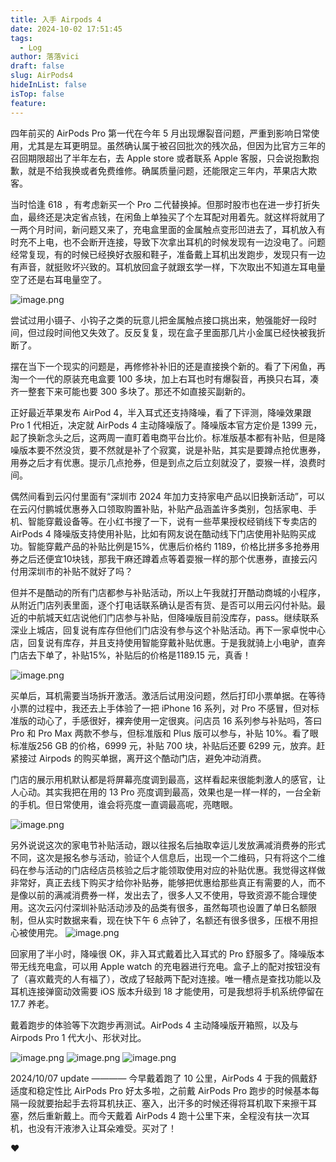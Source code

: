 ```yaml
---
title: 入手 Airpods 4
date: 2024-10-02 17:51:45
tags:
  - Log
author: 落落vici
draft: false
slug: AirPods4
hideInList: false
isTop: false
feature:
---
```

四年前买的 AirPods Pro 第一代在今年 5 月出现爆裂音问题，严重到影响日常使用，尤其是左耳更明显。虽然确认属于被召回批次的残次品，但因为比官方三年的召回期限超出了半年左右，去 Apple store 或者联系 Apple 客服，只会说抱歉抱歉，就是不给我换或者免费维修。确属质量问题，还能限定三年内，苹果店大欺客。

当时恰逢 618 ，有考虑新买一个 Pro 二代替换掉。但那时股市也在进一步打折失血，最终还是决定省点钱，在闲鱼上单独买了个左耳配对用着先。就这样将就用了一两个月时间，新问题又来了，充电盒里面的金属触点变形凹进去了，耳机放入有时充不上电，也不会断开连接，导致下次拿出耳机的时候发现有一边没电了。问题经常复现，有的时候已经换好衣服和鞋子，准备戴上耳机出发跑步，发现只有一边有声音，就挺败坏兴致的。耳机放回盒子就跟玄学一样，下次取出不知道左耳电量空了还是右耳电量空了。

![image.png](https://img.hux.ink/image/2024/10/202410021716014.png)


尝试过用小镊子、小钩子之类的玩意儿把金属触点接口挑出来，勉强能好一段时间，但过段时间他又失效了。反反复复，现在盒子里面那几片小金属已经快被我折断了。

摆在当下一个现实的问题是，再修修补补旧的还是直接换个新的。看了下闲鱼，再淘一个一代的原装充电盒要 100 多块，加上右耳也时有爆裂音，再换只右耳，凑齐一整套下来可能也要 300 多块了。那还不如直接买副新的。

正好最近苹果发布 AirPod 4，半入耳式还支持降噪，看了下评测，降噪效果跟 Pro 1 代相近，决定就 AirPods 4 主动降噪版了。降噪版本官方定价是 1399 元，起了换新念头之后，这两周一直盯着电商平台比价。标准版基本都有补贴，但是降噪版本要不然没货，要不然就是补了个寂寞，说是补贴，其实是要蹲点抢优惠券，用券之后才有优惠。提示几点抢券，但是到点之后立刻就没了，耍猴一样，浪费时间。

偶然间看到云闪付里面有“深圳市 2024 年加力支持家电产品以旧换新活动”，可以在云闪付鹏城优惠券入口领取购置补贴，补贴产品涵盖许多类别，包括家电、手机、智能穿戴设备等。在小红书搜了一下，说有一些苹果授权经销线下专卖店的 AirPods 4 降噪版支持使用补贴，比如有网友说在酷动线下门店使用补贴购买成功。智能穿戴产品的补贴比例是15%，优惠后价格约 1189，价格比拼多多抢券用券之后还便宜10块钱，那我干麻还蹲着点等着耍猴一样的那个优惠券，直接云闪付用深圳市的补贴不就好了吗？

但并不是酷动的所有门店都参与补贴活动，所以上午我就打开酷动商城的小程序，从附近门店列表里面，逐个打电话联系确认是否有货、是否可以用云闪付补贴。最近的中航城天虹店说他们门店参与补贴，但降噪版目前没库存，pass。继续联系深业上城店，回复说有库存但他们门店没有参与这个补贴活动。再下一家卓悦中心店，回复说有库存，并且支持使用智能穿戴补贴优惠。于是我就骑上小电驴，直奔门店去下单了，补贴15%，补贴后的价格是1189.15 元，真香！

![image.png](https://img.hux.ink/image/2024/10/202410021738133.png)

买单后，耳机需要当场拆开激活。激活后试用没问题，然后打印小票单据。在等待小票的过程中，我还去上手体验了一把 iPhone 16 系列，对 Pro 不感冒，但对标准版的动心了，手感很好，裸奔使用一定很爽。问店员 16 系列参与补贴吗，答曰 Pro 和 Pro Max 两款不参与，但标准版和 Plus 版可以参与，补贴 10%。看了眼标准版256 GB 的价格，6999 元，补贴 700 块，补贴后还要 6299 元，放弃。赶紧接过 Airpods 的购买单据，离开这个酷动门店，避免冲动消费。

门店的展示用机默认都是将屏幕亮度调到最高，这样看起来很能刺激人的感官，让人心动。其实我把在用的 13 Pro 亮度调到最高，效果也是一样一样的，一台全新的手机。但日常使用，谁会将亮度一直调最高呢，亮瞎眼。

![image.png](https://img.hux.ink/image/2024/10/202410021759228.png)

另外说说这次的家电节补贴活动，跟以往报名后抽取幸运儿发放满减消费券的形式不同，这次是报名参与活动，验证个人信息后，出现一个二维码，只有将这个二维码在参与活动的门店经店员核验之后才能领取使用对应的补贴优惠。我觉得这样做非常好，真正去线下购买才给你补贴券，能够把优惠给那些真正有需要的人，而不是像以前的满减消费券一样，发出去了，很多人又不使用，导致资源不能合理使用。这次云闪付深圳补贴活动涉及的品类有很多，虽然每项也设置了单日名额限制，但从实时数据来看，现在快下午 6 点钟了，名额还有很多很多，压根不用担心被使用完。
![image.png](https://img.hux.ink/image/2024/10/202410021752069.png)

回家用了半小时，降噪很 OK，非入耳式戴着比入耳式的 Pro 舒服多了。降噪版本带无线充电盒，可以用 Apple watch 的充电器进行充电。盒子上的配对按钮没有了（喜欢戴壳的人有福了），改成了轻敲两下配对连接。唯一槽点是查找功能以及耳机连接弹窗动效需要 iOS 版本升级到 18 才能使用，可是我想将手机系统停留在 17.7 养老。

戴着跑步的体验等下次跑步再测试。AirPods 4 主动降噪版开箱照，以及与 Airpods Pro 1 代大小、形状对比。

![image.png](https://img.hux.ink/image/2024/10/202410021818260.png)
![image.png](https://img.hux.ink/image/2024/10/202410021818630.png)
![image.png](https://img.hux.ink/image/2024/10/202410021820250.png)

2024/10/07 update ———— 今早戴着跑了 10 公里，AirPods 4 于我的佩戴舒适度和稳定性比 AirPods Pro 好太多啦，之前戴 AirPods Pro 跑步的时候基本每隔一段就要抬起手去将耳机扶正、塞入，出汗多的时候还得将耳机取下来擦干耳塞，然后重新戴上。而今天戴着 AirPods 4 跑十公里下来，全程没有扶一次耳机，也没有汗液渗入让耳朵难受。买对了！

❤